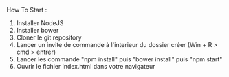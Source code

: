 How To Start : 
1) Installer NodeJS
2) Installer bower
3) Cloner le git repository
4) Lancer un invite de commande à l'interieur du dossier créer (Win + R > cmd > entrer)
5) Lancer les commande "npm install" puis "bower install" puis "npm start"
6) Ouvrir le fichier index.html dans votre navigateur